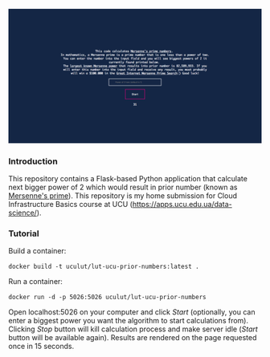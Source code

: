 ![Example of working service](example.png)

### Introduction

This repository contains a Flask-based Python application that calculate next bigger power of 2 which would result in prior number (known as [Mersenne's prime](https://en.wikipedia.org/wiki/Mersenne_prime)).
This repository is my home submission for Cloud Infrastructure Basics course at UCU (https://apps.ucu.edu.ua/data-science/).

### Tutorial

Build a container:

```
docker build -t uculut/lut-ucu-prior-numbers:latest .
```

Run a container:

```
docker run -d -p 5026:5026 uculut/lut-ucu-prior-numbers
```

Open localhost:5026 on your computer and click *Start* (optionally, you can enter a biggest power you want the algorithm to start calculations from).
Clicking *Stop* button will kill calculation process and make server idle (*Start* button will be available again). Results are rendered on the page requested once in 15 seconds.
